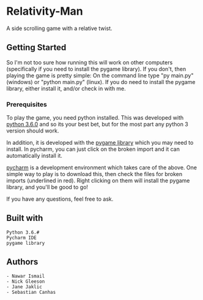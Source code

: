 # Relativity-Man
A side scrolling game with a relative twist.

## Getting Started
So I'm not too sure how running this will work on other computers (specifically if you need to install the pygame library).
If you don't, then playing the game is pretty simple: On the command line type "py main.py" (windows) or "python main.py" (linux).
If you do need to install the pygame library, either install it, and/or check in with me.

### Prerequisites
To play the game, you need python installed. This was developed 
with [python 3.6.0](https://www.python.org/downloads/) and so its
your best bet, but for the most part any python 3 version should work.

In addition, it is developed with the [pygame library](https://www.pygame.org/news) 
which you may need to install. In pycharm, you can just click on the 
broken import and it can automatically install it.

[pycharm](https://www.jetbrains.com/pycharm/) is a development environment which takes care of the above.
One simple way to play is to download this, then check the files for broken imports (underlined in red).
Right clicking on them will install the pygame library, and you'll be good to go!

If you have any questions, feel free to ask.


## Built with
    Python 3.6.#
    Pycharm IDE
    pygame library
    
## Authors
    - Nawar Ismail
    - Nick Gleeson
    - Jane Jaklic
    - Sebastian Canhas